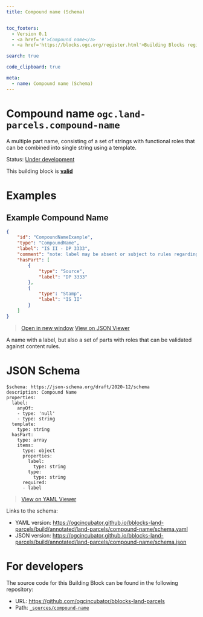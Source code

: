 ```yaml
---
title: Compound name (Schema)


toc_footers:
  - Version 0.1
  - <a href='#'>Compound name</a>
  - <a href='https://blocks.ogc.org/register.html'>Building Blocks register</a>

search: true

code_clipboard: true

meta:
  - name: Compound name (Schema)
---
```



# Compound name `ogc.land-parcels.compound-name`

A multiple part name, consisting of a set of strings with functional roles that can be combined into single string using a template.

<p class="status">
    <span data-rainbow-uri="http://www.opengis.net/def/status">Status</span>:
    <a href="http://www.opengis.net/def/status/under-development" target="_blank" data-rainbow-uri>Under development</a>
</p>

<aside class="success">
This building block is <strong><a href="https://github.com/ogcincubator/bblocks-land-parcels/blob/master/build/tests/land-parcels/compound-name/" target="_blank">valid</a></strong>
</aside>

# Examples

## Example Compound Name



```json
{
    "id": "CompoundNameExample",
    "type": "CompoundName",
    "label": "IS II - DP 3333",
    "comment": "note: label may be absent or subject to rules regarding presence of parts",
    "hasPart": [
        {
            "type": "Source",
            "label": "DP 3333"
        },
        {
            "type": "Stamp",
            "label": "IS II"
        }
    ]
}
```

<blockquote class="lang-specific json">
  <p class="example-links">
    <a target="_blank" href="https://ogcincubator.github.io/bblocks-land-parcels/build/tests/land-parcels/compound-name/example_1_1.json">Open in new window</a>
    <a target="_blank" href="https://avillar.github.io/TreedocViewer/?dataParser=json&amp;dataUrl=https%3A%2F%2Fogcincubator.github.io%2Fbblocks-land-parcels%2Fbuild%2Ftests%2Fland-parcels%2Fcompound-name%2Fexample_1_1.json&amp;expand=2&amp;option=%7B%22showTable%22%3A+false%7D">View on JSON Viewer</a></p>
</blockquote>


A name with a label, but also a set of parts with roles that can be validated against content rules.


# JSON Schema

```yaml--schema
$schema: https://json-schema.org/draft/2020-12/schema
description: Compound Name
properties:
  label:
    anyOf:
    - type: 'null'
    - type: string
  template:
    type: string
  hasPart:
    type: array
    items:
      type: object
      properties:
        label:
          type: string
        type:
          type: string
      required:
      - label

```

> <a target="_blank" href="https://avillar.github.io/TreedocViewer/?dataParser=yaml&amp;dataUrl=https%3A%2F%2Fogcincubator.github.io%2Fbblocks-land-parcels%2Fbuild%2Fannotated%2Fland-parcels%2Fcompound-name%2Fschema.yaml&amp;expand=2&amp;option=%7B%22showTable%22%3A+false%7D">View on YAML Viewer</a>

Links to the schema:

* YAML version: <a href="https://ogcincubator.github.io/bblocks-land-parcels/build/annotated/land-parcels/compound-name/schema.yaml" target="_blank">https://ogcincubator.github.io/bblocks-land-parcels/build/annotated/land-parcels/compound-name/schema.yaml</a>
* JSON version: <a href="https://ogcincubator.github.io/bblocks-land-parcels/build/annotated/land-parcels/compound-name/schema.json" target="_blank">https://ogcincubator.github.io/bblocks-land-parcels/build/annotated/land-parcels/compound-name/schema.json</a>

# For developers

The source code for this Building Block can be found in the following repository:

* URL: <a href="https://github.com/ogcincubator/bblocks-land-parcels" target="_blank">https://github.com/ogcincubator/bblocks-land-parcels</a>
* Path:
<code><a href="https://github.com/ogcincubator/bblocks-land-parcels/blob/HEAD/_sources/compound-name" target="_blank">_sources/compound-name</a></code>

